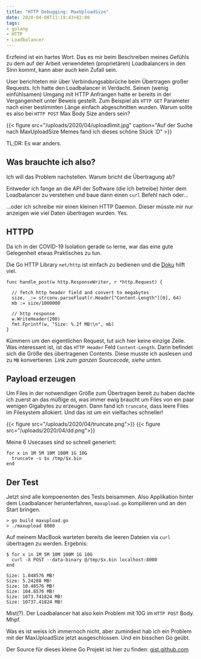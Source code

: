 ```yaml
---
title: "HTTP Debugging: MaxUploadSize"
date: 2020-04-08T11:19:43+02:00
tags:
- golang
- HTTP
- Loadbalancer
---
```


Erzfeind ist ein hartes Wort. Das es mir beim Beschreiben meines Gefühls zu
dem auf der Arbeit verwendeten (proprietären) Loadbalancers in den Sinn kommt, kann aber
auch kein Zufall sein.

<!--more-->

User berichteten mir über Verbindungsabbrüche beim Übertragen großer
Requests. Ich hatte den Loadbalancer in Verdacht. Seinen (wenig einfühlsamen)
Umgang mit HTTP Anfrangen hatte er bereits in der Vergangenheit unter Beweis
gestellt. Zum Beispiel als `HTTP GET` Parameter nach einer bestimmten Länge
einfach abgeschnitten wurden. Warum sollte es also bei `HTTP POST` Max Body
Size anders sein?

{{< figure src="/uploads/2020/04/uploadlimit.jpg" caption="Auf der Suche nach MaxUploadSize Memes fand ich dieses schöne Stück :D" >}}

TL;DR: Es war anders.

## Was brauchte ich also?

Ich will das Problem nachstellen. Warum bricht die Übertragung ab?

Entweder ich fange an die API der Software (die ich betreibe) hinter dem
Loadbalancer zu verstehen und baue dann einen `curl` Befehl nach oder...

...oder ich schreibe mir einen kleinen HTTP Daemon. Dieser müsste mir nur
anzeigen wie viel Daten übertragen wurden. Yes.

## HTTPD

Da ich in der COVID-19 Isolation gerade `Go` lerne, war das eine gute
Gelegenheit etwas Praktisches zu tun.

Die Go HTTP Library `net/http` ist einfach zu bedienen und die
[Doku](https://golang.org/pkg/net/http/#Response) hilft
viel.

```golang
func handle_post(w http.ResponseWriter, r *http.Request) {

  // fetch http header field and convert to megabytes
  size, _:= strconv.parseFloat(r.Header["Content-Length"][0], 64)
  mb := size/1000000

  // http response
  w.WriteHeader(200)
  fmt.Fprintf(w, "Size: %.2f MB!\n", mb)
}
```

Kümmern um den eigentlichen Request, tut sich hier keine einzige Zeile. Was
interessant ist, ist das `HTTP Header` Feld `Content-Length`. Darin befindet
sich die Größe des übertragenen Contents. Diese musste
ich auslesen und zu `MB` konvertieren. *Link zum ganzen Sourcecode, siehe unten.*

## Payload erzeugen

Um Files in der notwendigen Größe zum Übertragen bereit zu haben dachte ich
zuerst an das müßige `dd`, was immer ewig braucht um Files von ein paar
wenigen Gigabytes zu erzeugen. Dann fand ich `truncate`, dass leere Files
im Filesystem allokiert. Und das ist um ein vielfaches schneller!

{{< figure src="/uploads/2020/04/truncate.png">}}
{{< figure src="/uploads/2020/04/dd.png">}}

Meine 6 Usecases sind so schnell generiert:

```fish
for x in 1M 5M 10M 100M 1G 10G
  truncate -s $x /tmp/$x.bin
end
```

## Der Test

Jetzt sind alle kompoenenten des Tests beisammen. Also Applikation hinter dem
Loadbalancer herunterfahren, `maxupload.go` kompilieren und an den Start
bringen.

```
> go build maxupload.go
> ./maxupload 8080
```

Auf meinem MacBook warteten bereits die leeren Dateien via `curl` übertragen
zu werden. Ergebnis:

```fish
$ for x in 1M 5M 10M 100M 1G 10G
  curl -X POST --data-binary @/tmp/$x.bin localhost:8000
end

Size: 1.048576 MB!
Size: 5.24288 MB!
Size: 10.48576 MB!
Size: 104.8576 MB!
Size: 1073.741824 MB!
Size: 10737.41824 MB!
```

Mist(?). Der Loadbalancer hat also kein Problem mit 10G im `HTTP POST` Body. Mhpf.

Was es ist weiss ich immernoch nicht, aber zumindest hab ich ein Problem mit
der MaxUploadSize jetzt ausgeschlossen. Und ein bisschen Go geübt.

Der Source für dieses kleine Go Projekt ist hier zu finden:
[gist.github.com](https://gist.github.com/noqqe/f5cb617897eb495ea60a9f68be5ca412)
